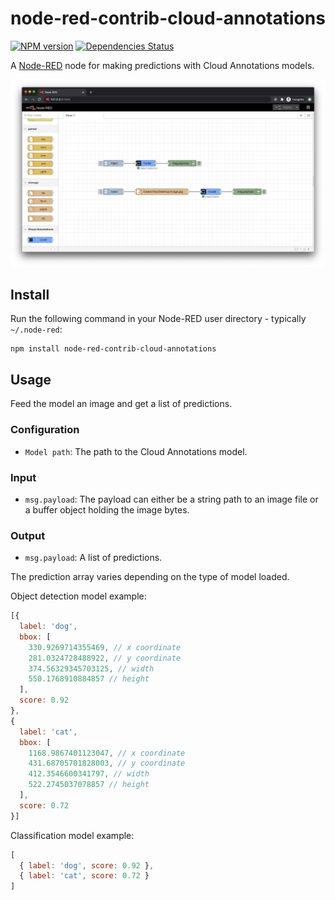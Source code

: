 # node-red-contrib-cloud-annotations

[![NPM version](https://badge.fury.io/js/node-red-contrib-cloud-annotations.svg)](http://www.npmjs.org/package/node-red-contrib-cloud-annotations)
[![Dependencies Status](https://david-dm.org/cloud-annotations/node-red-contrib-cloud-annotations/status.svg)](https://david-dm.org/cloud-annotations/node-red-contrib-cloud-annotations)

A [Node-RED](http://nodered.org) node for making predictions with Cloud Annotations models.

![example](example.png)

## Install

Run the following command in your Node-RED user directory - typically `~/.node-red`:

```
npm install node-red-contrib-cloud-annotations
```


## Usage

Feed the model an image and get a list of predictions.


### Configuration

- `Model path`: The path to the Cloud Annotations model.


### Input

- `msg.payload`: The payload can either be a string path to an image file or a buffer object holding the image bytes.

### Output

- `msg.payload`: A list of predictions.

The prediction array varies depending on the type of model loaded.

Object detection model example:
```js
[{
  label: 'dog',
  bbox: [
    330.9269714355469, // x coordinate
    281.0324728488922, // y coordinate
    374.56329345703125, // width
    550.1768910884857 // height
  ],
  score: 0.92
},
{
  label: 'cat',
  bbox: [
    1168.9867401123047, // x coordinate
    431.68705701828003, // y coordinate
    412.3546600341797, // width
    522.2745037078857 // height
  ],
  score: 0.72
}]
```

Classification model example:
```js
[
  { label: 'dog', score: 0.92 },
  { label: 'cat', score: 0.72 }
]
```
